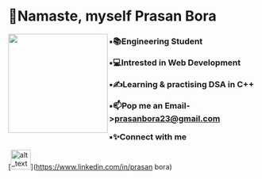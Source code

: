   <h1 align="left">🙏Namaste, myself Prasan Bora  </h1>            <img align="left" width="200" height="200" src="https://c.tenor.com/eYRNL1In-ooAAAAM/namaste-covid.gif"> 
 
   <h3>


▪📚Engineering Student  

▪💻Intrested in Web Development

▪✍Learning & practising DSA in C++
  
▪📫Pop me an Email->prasanbora23@gmail.com    

▪✨Connect with me    </h3>
  
  [<img alt="alt_text" width="40px" src="https://upload.wikimedia.org/wikipedia/commons/thumb/c/ca/LinkedIn_logo_initials.png/800px-LinkedIn_logo_initials.png" />](https://www.linkedin.com/in/prasan bora)
                 
                                     
                    
                    



